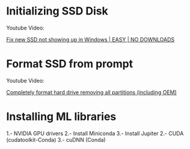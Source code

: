 # Initializing SSD Disk

Youtube Video:

[Fix new SSD not showing up in Windows | EASY | NO DOWNLOADS](https://www.youtube.com/watch?v=pu5IbAlw1Nk)


# Format SSD from prompt

Youtube Video:

[Completely format hard drive removing all partitions (including OEM)](https://www.youtube.com/watch?v=6lTrZopRtE8)

# Installing ML libraries

1.- NVIDIA GPU drivers
2.- Install Miniconda
3.- Install Jupiter
2.- CUDA (cudatoolkit-Conda)
3.- cuDNN (Conda)






